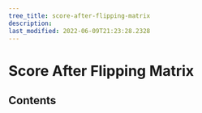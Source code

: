 ```yaml
---
tree_title: score-after-flipping-matrix
description: 
last_modified: 2022-06-09T21:23:28.2328
---
```


# Score After Flipping Matrix

## Contents
